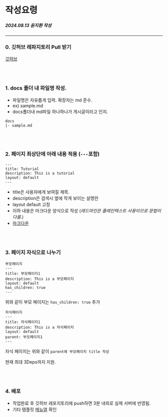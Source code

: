 # 작성요령

##### 2024.08.13 윤지환 작성

---

### 0. 깃허브 레파지토리 Pull 받기

[깃허브]

<br/>
<br/>

### 1. docs 폴더 내 파일명 작성.

- 파일명은 자유롭게 입력. 확장자는 md 준수.
- ex) sample.md
- docs폴더내 md파일 하나하나가 게시글이라고 인지.

```
docs
|- sample.md
```

<br/>
<br/>

### 2. 페이지 최상단에 아래 내용 적용 (`---`포함)

```
---
title: Tutorial
description: This is a tutorial
layout: default
---
```

- title은 사용자에게 보여질 제목.
- description은 검색시 옆에 작게 보이는 설명란
- layout default 고정
- 이하 내용은 마크다운 양식으로 작성 (<i>레드마인은 플레인텍스트 사용이므로 문법이 다름.</i>)
- [마크다운]

<br/>
<br/>

### 3. 페이지 자식으로 나누기

```
부모페이지
---
title: 부모페이지1
description: This is a 부모페이지
layout: default
has_children: true
---
```

위와 같이 부모 페이지는 `has_children: true` 추가

```
자식페이지
---
title: 자식페이지1
description: This is a 자식페이지
layout: default
parent: 부모페이지1
---
```

자식 페이지는 위와 같이 `parent에 부모페이지 title 작성`

현재 최대 3Deps까지 지원.

<br/><br/>

### 4. 배포

- 작업완료 후 깃허브 레포지토리에 push하면 3분 내외로 실제 서버에 반영됨.
- 기타 템플릿 [메뉴얼] 확인

[깃허브]: https://github.com/iVH-Suite/iVH-Suite.github.io
[마크다운]: https://namu.wiki/w/%EB%A7%88%ED%81%AC%EB%8B%A4%EC%9A%B4
[메뉴얼]: https://just-the-docs.com/
